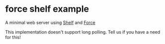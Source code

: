 # force shelf example

A minimal web server using [Shelf](https://pub.dartlang.org/packages/shelf) and [Force](https://pub.dartlang.org/packages/force)

This implementation doesn't support long polling. Tell us if you have a need for this!
